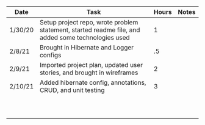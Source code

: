 | Date  | Task  | Hours  | Notes  |
|---|---|---|---|
| 1/30/20  | Setup project repo, wrote problem statement, started readme file, and added some technologies used  |  1  |   |
| 2/8/21  | Brought in Hibernate and Logger configs  | .5  |   |
| 2/9/21  | Imported project plan, updated user stories, and brought in wireframes  | 2  |   |
| 2/10/21  | Added hibernate config, annotations, CRUD, and unit testing | 3 |   |
|   |   |   |   |
|   |   |   |   |
|   |   |   |   |
|   |   |   |   |
|   |   |   |   |
|   |   |   |   |
|   |   |   |   |
|   |   |   |   |
|   |   |   |   |
|   |   |   |   |